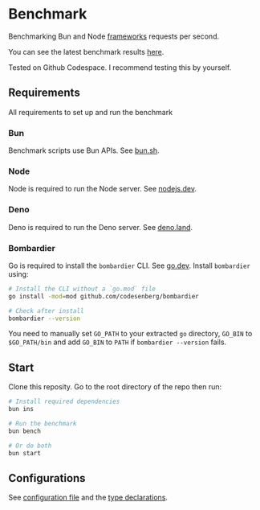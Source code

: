 # Benchmark
Benchmarking Bun and Node [frameworks](/src) requests per second.

You can see the latest benchmark results [here](/results/index.md).

Tested on Github Codespace. I recommend testing this by yourself.

## Requirements
All requirements to set up and run the benchmark

### Bun
Benchmark scripts use Bun APIs. See [bun.sh](https://bun.sh).

### Node
Node is required to run the Node server. See [nodejs.dev](https://nodejs.dev).

### Deno
Deno is required to run the Deno server. See [deno.land](https://deno.land).

### Bombardier
Go is required to install the `bombardier` CLI. See [go.dev](https://go.dev).
Install `bombardier` using:
```bash
# Install the CLI without a `go.mod` file
go install -mod=mod github.com/codesenberg/bombardier

# Check after install
bombardier --version
```
You need to manually set `GO_PATH` to your extracted `go` directory, `GO_BIN` to `$GO_PATH/bin` and add `GO_BIN` to `PATH` if `bombardier --version` fails.

## Start
Clone this reposity. Go to the root directory of the repo then run:
```bash
# Install required dependencies
bun ins

# Run the benchmark
bun bench

# Or do both
bun start
```

## Configurations
See [configuration file](/config.ts) and the [type declarations](/lib/types.ts). 
